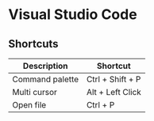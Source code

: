# Visual Studio Code

## Shortcuts

| Description     | Shortcut         |
|-----------------|------------------|
| Command palette | Ctrl + Shift + P |
| Multi cursor    | Alt + Left Click |
| Open file       | Ctrl + P         |
